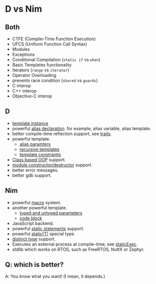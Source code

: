 # D vs Nim

## Both

* CTFE (Compile-Time Function Execution)
* UFCS (Uniform Function Call Syntax)
* Modules
* Exceptions
* Conditional Compilation (`static if` vs `when`)
* Basic Templates functionality
* Iterators (`range` vs `iterator`)
* Operator Overloading
* prevents race condition (`shared` vs `guards`)
* C interop
* C++ interop
* Objective-C interop

## D

* [template instance](https://dlang.org/spec/template.html#template_instantiation)
* powerful [alias declaration](https://dlang.org/spec/declaration.html#alias). for example, alias variable, alias template.
* better compile-time reflection support, see [traits](https://dlang.org/spec/traits.html).
* powerful template.
  * [alias paramters](https://dlang.org/spec/template.html#aliasparameters)
  * [recursive templates](https://dlang.org/spec/template.html#recursive_templates)
  * [template constraints](https://dlang.org/spec/template.html#template_constraints)
* [Class based OOP](https://dlang.org/spec/class.html) support.
* [module constructor/destructor](https://dlang.org/spec/module.html#staticorder) support.
* better error messages.
* better gdb support.

## Nim

* powerful [macro](https://nim-lang.org/docs/manual.html#macros) system.
* another powerful template.
  * [typed and untyped parameters](https://nim-lang.org/docs/manual.html#templates-typed-vs-untyped-parameters)
  * [code block](https://nim-lang.org/docs/manual.html#templates-passing-a-code-block-to-a-template)
* JavaScript backend.
* powerful [static statements](https://nim-lang.org/docs/manual.html#statements-and-expressions-static-statementslashexpression) support.
* powerful [static[T]](https://nim-lang.github.io/Nim/manual.html#special-types-static-t) special type.
* [distinct type](https://nim-lang.org/docs/manual.html#types-distinct-type) support.
* Executes an external process at compile-time, see [staticExec](https://nim-lang.org/docs/system.html#staticExec,string,string,string).
* stdlib which works on RTOS, such as FreeRTOS, NuttX or Zephyr.

## Q: which is better?

A: You know what you want! (I mean, it depends.)
